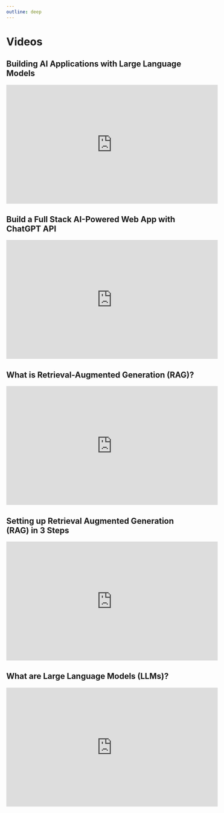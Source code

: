 ```yaml
---
outline: deep
---
```


# Videos

## Building AI Applications with Large Language Models

<iframe width="560" height="315" src="https://www.youtube.com/embed/xBSMBEowLcY?si=KbaBdRVX35DpDSiB" title="YouTube video player" frameborder="0" allow="accelerometer; autoplay; clipboard-write; encrypted-media; gyroscope; picture-in-picture; web-share" referrerpolicy="strict-origin-when-cross-origin" allowfullscreen></iframe>

## Build a Full Stack AI-Powered Web App with ChatGPT API

<iframe width="560" height="315" src="https://www.youtube.com/embed/b-JFDTZ5e1U?si=2ReCrT2yzjEIwKvM" title="YouTube video player" frameborder="0" allow="accelerometer; autoplay; clipboard-write; encrypted-media; gyroscope; picture-in-picture; web-share" referrerpolicy="strict-origin-when-cross-origin" allowfullscreen></iframe>

## What is Retrieval-Augmented Generation (RAG)?

<iframe width="560" height="315" src="https://www.youtube.com/embed/T-D1OfcDW1M?si=bPzK5rCgBs07YSzI" title="YouTube video player" frameborder="0" allow="accelerometer; autoplay; clipboard-write; encrypted-media; gyroscope; picture-in-picture; web-share" referrerpolicy="strict-origin-when-cross-origin" allowfullscreen></iframe>

## Setting up Retrieval Augmented Generation (RAG) in 3 Steps

<iframe width="560" height="315" src="https://www.youtube.com/embed/LpKGm1jJXv4?si=EGMl1PsGpZu1YN68" title="YouTube video player" frameborder="0" allow="accelerometer; autoplay; clipboard-write; encrypted-media; gyroscope; picture-in-picture; web-share" referrerpolicy="strict-origin-when-cross-origin" allowfullscreen></iframe>

## What are Large Language Models (LLMs)?

<iframe width="560" height="315" src="https://www.youtube.com/embed/iR2O2GPbB0E?si=4vKfihm6Zj0UhfWm" title="YouTube video player" frameborder="0" allow="accelerometer; autoplay; clipboard-write; encrypted-media; gyroscope; picture-in-picture; web-share" referrerpolicy="strict-origin-when-cross-origin" allowfullscreen></iframe>


